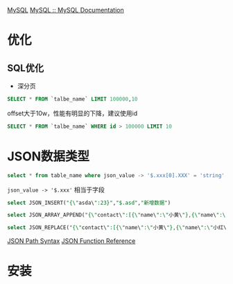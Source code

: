 [MySQL](https://www.mysql.com/)
[MySQL :: MySQL Documentation](https://dev.mysql.com/doc/)
# 优化
## SQL优化
- 深分页
```sql
SELECT * FROM `talbe_name` LIMIT 100000,10
```
offset大于10w，性能有明显的下降，建议使用id
```sql
SELECT * FROM `talbe_name` WHERE id > 100000 LIMIT 10
```
# JSON数据类型
```sql
select * from table_name where json_value -> '$.xxx[0].XXX' = 'string'
```
`json_value -> '$.xxx'` 相当于字段
```sql
select JSON_INSERT("{\"asda\":23}","$.asd","新增数据")
```
```sql
select JSON_ARRAY_APPEND("{\"contact\":[{\"name\":\"小黄\"},{\"name\":\"小红\"}]}","$.contact",JSON_OBJECT("asd",1))
```
```sql
select JSON_REPLACE("{\"contact\":[{\"name\":\"小黄\"},{\"name\":\"小红\"}]}","$.contact","$.contact[0].name","小蓝")
```
[JSON Path Syntax](https://dev.mysql.com/doc/refman/5.7/en/json.html)
[JSON Function Reference](https://dev.mysql.com/doc/refman/5.7/en/json-function-reference.html)

# 安装